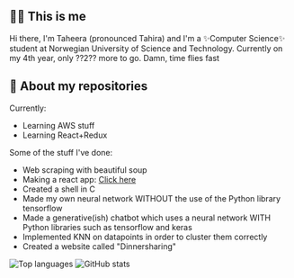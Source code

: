 ## 🙋🏽 This is me
Hi there, I'm Taheera (pronounced Tahira) and I'm a ✨Computer Science✨ student at Norwegian University of Science and Technology. Currently on my 4th year, only ??2?? more to go. Damn, time flies fast



## 🌝 About my repositories
Currently:
- Learning AWS stuff 
- Learning React+Redux 

Some of the stuff I've done:
- Web scraping with beautiful soup
- Making a react app: [Click here](https://www.taheera.no)
- Created a shell in C
- Made my own neural network WITHOUT the use of the Python library tensorflow 
- Made a generative(ish) chatbot which uses a neural network WITH Python libraries such as tensorflow and keras
- Implemented KNN on datapoints in order to cluster them correctly
- Created a website called "Dinnersharing"

![Top languages](https://github-readme-stats.vercel.app/api/top-langs/?username=taheeraahmed&hide=jupyter%20notebook&show_icons=true&theme=radical/)
![GitHub stats](https://github-readme-stats.vercel.app/api?username=taheeraahmed&show_icons=true&theme=radical)

